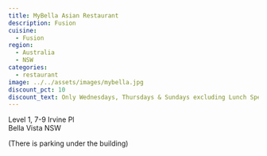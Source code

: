 ```yaml
---
title: MyBella Asian Restaurant
description: Fusion
cuisine:
  - Fusion
region:
  - Australia
  - NSW
categories:
  - restaurant
image: ../../assets/images/mybella.jpg
discount_pct: 10
discount_text: Only Wednesdays, Thursdays & Sundays excluding Lunch Specials
---
```


Level 1, 7-9 Irvine Pl  
Bella Vista NSW

(There is parking under the building)
